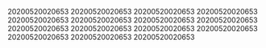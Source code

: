 20200520020653
20200520020653
20200520020653
20200520020653
20200520020653
20200520020653
20200520020653
20200520020653
20200520020653
20200520020653
20200520020653
20200520020653
20200520020653
20200520020653
20200520020653
